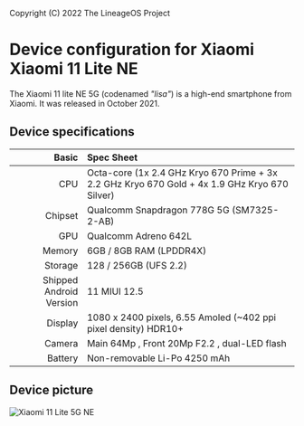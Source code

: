 Copyright (C) 2022 The LineageOS Project

Device configuration for Xiaomi Xiaomi 11 Lite NE
=========================================

The Xiaomi 11 lite NE 5G (codenamed _"lisa"_) is a high-end smartphone from Xiaomi. It was released in October 2021.

## Device specifications

Basic    | Spec Sheet
--------:|:----------------------
CPU    | Octa-core (1x 2.4 GHz Kryo 670 Prime + 3x 2.2 GHz Kryo 670 Gold + 4x 1.9 GHz Kryo 670 Silver)
Chipset    | Qualcomm Snapdragon 778G 5G (SM7325-2-AB)
GPU    | Qualcomm Adreno 642L
Memory    | 6GB / 8GB RAM (LPDDR4X)
Storage    | 128 / 256GB (UFS 2.2)
Shipped Android Version    | 11 MIUI 12.5
Display    | 1080 x 2400 pixels, 6.55 Amoled (~402 ppi pixel density) HDR10+
Camera    | Main 64Mp , Front 20Mp F2.2 , dual-LED flash
Battery    | Non-removable Li-Po 4250 mAh

## Device picture

![Xiaomi 11 Lite 5G NE](https://i01.appmifile.com/webfile/globalimg/products/pc/xiaomi-11-lite-5g-ne/specs_01-fix.png "Xiaomi 11 Lite 5G NE")
